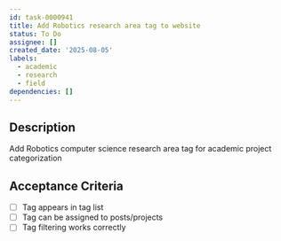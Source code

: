 ```yaml
---
id: task-0000941
title: Add Robotics research area tag to website
status: To Do
assignee: []
created_date: '2025-08-05'
labels:
  - academic
  - research
  - field
dependencies: []
---
```


## Description

Add Robotics computer science research area tag for academic project categorization

## Acceptance Criteria

- [ ] Tag appears in tag list
- [ ] Tag can be assigned to posts/projects
- [ ] Tag filtering works correctly
